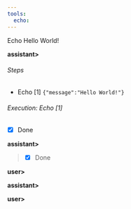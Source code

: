 ```yaml
---
tools:
  echo:
---
```


Echo Hello World!

**assistant>**

###### Steps

- Echo [1] `{"message":"Hello World!"}`

###### Execution: Echo [1]

<pre class='output' style='display:none'>
Hello World!
</pre>
-[x] Done

**assistant>**
>
> <pre class='output' style='display:none'>
> Hello World!
> </pre>
> -[x] Done
>
>

**user>**

**assistant>** 
> 

**user>** 